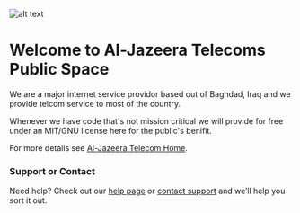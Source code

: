 
![alt text](https://scontent.fapa1-2.fna.fbcdn.net/v/t1.0-1/p200x200/27867246_1043176592502834_5746806004715006389_n.jpg?_nc_cat=0&oh=15f786ccc6d0e466fbc9d9564ccec345&oe=5B94B158 "Welcome!")

# Welcome to Al-Jazeera Telecoms Public Space

We are a major internet service providor based out of Baghdad, Iraq and we provide telcom service to most of the country. 

Whenever we have code that's not mission critical we will provide for free under an MIT/GNU license here for the public's benifit. 


For more details see [Al-Jazeera Telecom Home](https://github.com/Al-Jazeera-Telecom/).

### Support or Contact

Need help? Check out our [help page](https://help.github.com/categories/github-pages-basics/) or [contact support](https://github.com/contact) and we’ll help you sort it out.
